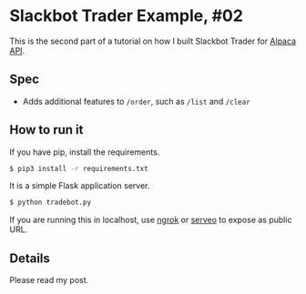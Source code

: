# Slackbot Trader Example, #02

This is the second part of a tutorial on how I built Slackbot Trader for [Alpaca API](https://docs.alpaca.markets).

## Spec

- Adds additional features to `/order`, such as `/list` and `/clear`

## How to run it

If you have pip, install the requirements.

```sh
$ pip3 install -r requirements.txt
```

It is a simple Flask application server.

```sh
$ python tradebot.py
```

If you are running this in localhost, use [ngrok](https://ngrok.com/) or [serveo](http://serveo.net/) to expose as public URL.


## Details

Please read my post.